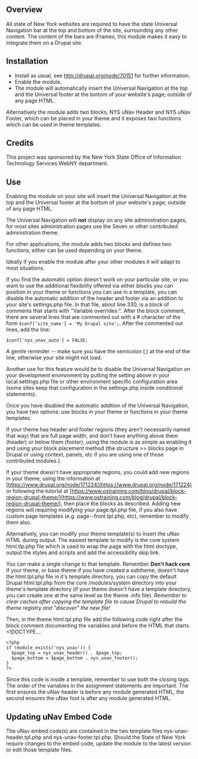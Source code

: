 ## Overview ##
All state of New York websites are required to have the state Universal Navigation bar at the top and bottom of the site, surrounding any other content.  The content of the bars are iFrames, this module makes it easy to integrate them on a Drupal site.
## Installation ##
- Install as usual, see http://drupal.org/node/70151 for further information.
- Enable the module.
- The module will automatically insert the Universal Navigation at the top and the Universal footer at the bottom of your website's page; outside of any page HTML.


Alternatively the module adds two blocks, NYS uNav Header and NYS uNav Footer, which can be placed in your theme and it exposes two functions which can be used in theme templates.
## Credits ##
This project was sponsored by the New York State Office of Information Technology Services WebNY department.

## Use ##
Enabling the module on your site will insert the Universal Navigation at the top and the Universal footer at the bottom of your website's page; outside of any page HTML.

The Universal Navigation will **not** display on any site administration pages, for most sites administration pages use the Seven or other contributed administration theme.

For other applications, the module adds two blocks and defines two functions, either can be used depending on your theme.

Ideally if you enable the module after your other modules it will adapt to most situations.

If you find the automatic option doesn't work on your particular site, or you want to use the additional flexibility offered via either blocks you can position in your theme or functions you can use in a template, you can disable the automatic addition of the header and footer via an addition to your site's settings.php file.  In that file, about line 330, is a block of comments that starts with "Variable overrides:".  After the block comment, there are several lines that are commented out with a # character of the form `$conf['site_name'] = 'My Drupal site';`.  After the commented out lines, add the line:

    $conf['nys_unav_auto'] = FALSE;

A gentle reminder -- make sure you have the semicolon (;) at the end of the line, otherwise your site might not load.

Another use for this feature would be to disable the Universal Navigation on your development environment by putting the setting above in your local.settings.php file or other environment specific configuration area (some sites keep that configuration in the settings.php inside conditional statements).

Once you have disabled the automatic addition of the Universal Navigation, you have two options:  use blocks in your theme or functions in your theme templates.

If your theme has header and footer regions (they aren't necessarily named that way) that are full page width, and don't have anything above them (header) or below them (footer), using the module is as simple as enabling it and using your block placement method (the structure >> blocks page in Drupal or using context, panels, etc if you are using one of those contributed modules.).

If your theme doesn't have appropriate regions, you could add new regions in your theme, using the information at [https://www.drupal.org/node/171224](https://www.drupal.org/node/171224) or following the tutorial at [https://www.ostraining.com/blog/drupal/block-region-drupal-theme/](https://www.ostraining.com/blog/drupal/block-region-drupal-theme/), then place the blocks as described.  Adding new regions will requiring modifying your page.tpl.php file, if you also have custom page templates (e.g. page--front.tpl.php, etc), remember to modify them also.

Alternatively, you can modify your theme template(s) to insert the uNav HTML during output. The easiest template to modify is the core system html.tlp.php file which is used to wrap the page with the html doctype, output the styles and scripts and add the accessibility skip link.

You can make a single change to that template.  Remember **Don't hack core**.  If your theme, or base theme if you have created a subtheme, doesn't have the html.tpl.php file in it's template directory, you can copy the default Drupal html.tpl.php from the core /modules/system directory into your theme's template directory (if your theme doesn't have a template directory, you can create one at the same level as the theme .info file).  *Remember to clear caches after copying the template file to cause Drupal to rebuild the theme registry and "discover" the new file!*

Then, in the theme html.tpl.php file add the following code right after the block comment documenting the variables and before the HTML that starts <!DOCTYPE....

    <?php
    if (module_exists('nys_unav')) {
      $page_top = nys_unav_header() . $page_top;
      $page_bottom = $page_bottom . nys_unav_footer();
    }
    ?>

Since this code is inside a template, remember to use both the <?php and ?> closing tags.  The order of the variables in the assignment statements are important.  The first ensures the uNav header is before any module generated HTML, the second ensures the uNav foot is after any module generated HTML.

## Updating uNav Embed Code ##
The uNav embed code(s) are contained in the two template files nys-unav-header.tpl.php and nys-unav-footer.tpl.php.  Should the State of New York require changes to the embed code, update the module to the latest version or edit those template files.
